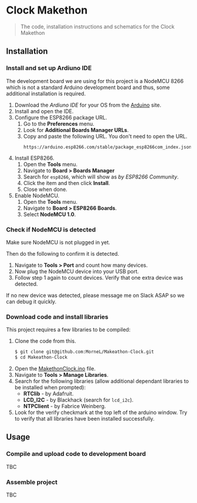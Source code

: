# Clock Makethon
> The code, installation instructions and schematics for the Clock Makethon

## Installation

### Install and set up Ardiuno IDE

The development board we are using for this project is a NodeMCU 8266 which is not a standard Arduino development board and thus, some additional installation is required.

1. Download the _Ardiuno IDE_ for your OS from the [Arduino](https://www.arduino.cc/en/software) site.
1. Install and open the IDE.
1. Configure the ESP8266 package URL.
    1. Go to the **Preferences** menu.
    1. Look for **Additional Boards Manager URLs**.
    1. Copy and paste the following URL. You don't need to open the URL.
        ```
        https://arduino.esp8266.com/stable/package_esp8266com_index.json
        ```
1. Install ESP8266.
    1. Open the **Tools** menu.
    1. Navigate to **Board > Boards Manager**
    1. Search for `esp8266`, which will show as _by ESP8266 Community_.
    1. Click the item and then click **Install**. 
    1. Close when done. 
1. Enable NodeMCU.
    1. Open the **Tools** menu.
    1. Navigate to **Board > ESP8266 Boards**.
    1. Select **NodeMCU 1.0**.

### Check if NodeMCU is detected

Make sure NodeMCU is not plugged in yet.

Then do the following to confirm it is detected.

1. Navigate to **Tools > Port** and count how many devices.
1. Now plug the NodeMCU device into your USB port.
1. Follow step 1 again to count devices. Verify that one extra device was detected.

If no new device was detected, please message me on Slack ASAP so we can debug it quickly.

### Download code and install libraries

This project requires a few libraries to be compiled:

1. Clone the code from this.
    ```sh
    $ git clone git@github.com:MorneL/Makeathon-Clock.git
    $ cd Makeathon-Clock
    ````
1. Open the [MakethonClock.ino](/MakethonClock/MakethonClock.ino) file.
1. Navigate to **Tools > Manage Libraries**.
1. Search for the following libraries (allow additional dependant libraries to be installed when prompted):
    * **RTClib** - by Adafruit.
    * **LCD_I2C** - by Blackhack (search for `lcd_i2c`).
    * **NTPClient** - by Fabrice Weinberg.
5. Look for the verify checkmark at the top left of the arduino window. Try to verify that all libraries have been installed successfully.

## Usage

### Compile and upload code to development board

TBC

### Assemble project

TBC
